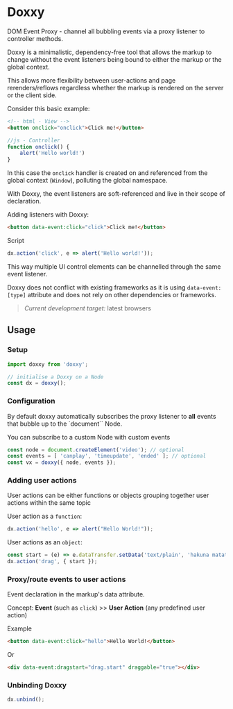 Doxxy
===

DOM Event Proxy - channel all bubbling events via a proxy listener to controller methods.

Doxxy is a minimalistic, dependency-free tool that allows the markup to change without the event listeners being bound to either the markup or the global context.

This allows more flexibility between user-actions and page rerenders/reflows regardless whether the markup is rendered on the server or the client side.

Consider this basic example:
```html
<!-- html - View -->
<button onclick="onclick">Click me!</button>
```

```js
//js - Controller
function onclick() {
    alert('Hello world!')
}
```
In this case the `onclick` handler is created on and referenced from the global context (`Window`), polluting the global namespace.

With Doxxy, the event listeners are soft-referenced and live in their scope of declaration.

Adding listeners with Doxxy:
```html
<button data-event:click="click">Click me!</button>
```
Script

```js
dx.action('click', e => alert('Hello world!'));
```

This way multiple UI control elements can be channelled through the same event listener.

Doxxy does not conflict with existing frameworks as it is using `data-event:[type]` attribute and does not rely on other dependencies or frameworks.

> *Current development target:* latest browsers

Usage
---

### Setup

```js
import doxxy from 'doxxy';

// initialise a Doxxy on a Node
const dx = doxxy();
```

### Configuration

By default doxxy automatically subscribes the proxy listener to **all** events that bubble up to the `document`` Node.

You can subscribe to a custom Node with custom events

```js
const node = document.createElement('video'); // optional
const events = [ 'canplay', 'timeupdate', 'ended' ]; // optional
const vx = doxxy({ node, events });
```

### Adding user actions

User actions can be either functions or objects grouping together user actions within the same topic

User action as a `function`:

```js
dx.action('hello', e => alert("Hello World!"));
```

User actions as an `object`:

```js
const start = (e) => e.dataTransfer.setData('text/plain', 'hakuna matata');
dx.action('drag', { start });
```

### Proxy/route events to user actions 

Event declaration in the markup's data attribute.

Concept: __Event__ (such as `click`) >> __User Action__ (any predefined user action)

Example

```html
<button data-event:click="hello">Hello World!</button>
```

Or

```html
<div data-event:dragstart="drag.start" draggable="true"></div>
```

### Unbinding Doxxy

```js
dx.unbind();
```
